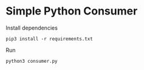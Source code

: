 # Simple Python Consumer

Install dependencies

```shell
pip3 install -r requirements.txt
```

Run
```shell
python3 consumer.py
```